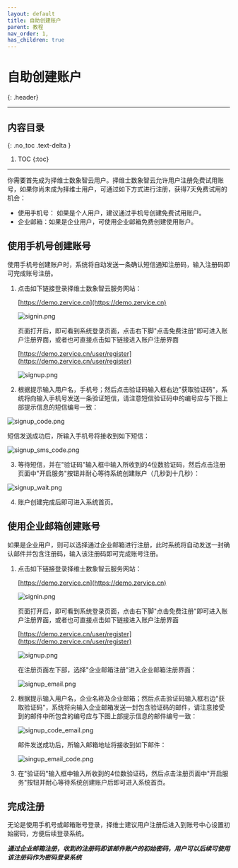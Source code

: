 ```yaml
---
layout: default
title: 自助创建账户
parent: 教程
nav_order: 1,
has_children: true
---
```


# 自助创建账户
{: .header}

---

## 内容目录
{: .no_toc .text-delta }

1. TOC
{:toc}

---

你需要首先成为择维士数象智云用户。择维士数象智云允许用户注册免费试用账号，如果你尚未成为择维士用户，可通过如下方式进行注册，获得7天免费试用的机会：
* 使用手机号： 如果是个人用户，建议通过手机号创建免费试用账户。
* 企业邮箱：如果是企业用户，可使用企业邮箱免费创建使用账户。

## 使用手机号创建账号
使用手机号创建账户时，系统将自动发送一条确认短信通知注册码，输入注册码即可完成账号注册。

1. 点击如下链接登录择维士数象智云服务网站：

   [https://demo.zervice.cn](https://demo.zervice.cn)

   ![signin.png](/assets/images/tutorial/account/signin.png)

   页面打开后，即可看到系统登录页面，点击右下脚"点击免费注册"即可进入账户注册界面，或者也可直接点击如下链接进入账户注册界面

   [https://demo.zervice.cn/user/register](https://demo.zervice.cn/user/register)

   ![signup.png](/assets/images/tutorial/account/signup.png)

2. 根据提示输入用户名，手机号；然后点击验证码输入框右边"获取验证码"，系统将向输入手机号发送一条验证短信，请注意短信验证码中的编号应与下图上部提示信息的短信编号一致：

![signup_code.png](/assets/images/tutorial/account/signup_code.png)

   短信发送成功后，所输入手机号将接收到如下短信：

![signup_sms_code.png](/assets/images/tutorial/account/signup_sms_code.png)

3. 等待短信，并在"验证码"输入框中输入所收到的4位数验证码，然后点击注册页面中"开启服务"按钮并耐心等待系统创建账户（几秒到十几秒）：

![signup_wait.png](/assets/images/tutorial/account/signup_wait.png)

4. 账户创建完成后即可进入系统首页。

## 使用企业邮箱创建账号

如果是企业用户，则可以选择通过企业邮箱进行注册，此时系统将自动发送一封确认邮件并包含注册码，输入该注册码即可完成账号注册。

1. 点击如下链接登录择维士数象智云服务网站：

   [https://demo.zervice.cn](https://demo.zervice.cn)

   ![signin.png](/assets/images/tutorial/account/signin.png)

   页面打开后，即可看到系统登录页面，点击右下脚"点击免费注册"即可进入账户注册界面，或者也可直接点击如下链接进入账户注册界面

   [https://demo.zervice.cn/user/register](https://demo.zervice.cn/user/register)

   ![signup.png](/assets/images/tutorial/account/signup.png)

   在注册页面左下部，选择"企业邮箱注册"进入企业邮箱注册界面：

   ![signup_email.png](/assets/images/tutorial/account/signup_email.png)

2. 根据提示输入用户名，企业名称及企业邮箱；然后点击验证码输入框右边"获取验证码"，系统将向输入企业邮箱发送一封包含验证码的邮件，请注意接受到的邮件中所包含的编号应与下图上部提示信息的邮件编号一致：

   ![signup_code_email.png](/assets/images/tutorial/account/signup_code_email.png)

    邮件发送成功后，所输入邮箱地址将接收到如下邮件：

    ![singup_email_code.png](/assets/images/tutorial/account/signup_email_code.png)

3. 在"验证码"输入框中输入所收到的4位数验证码，然后点击注册页面中"开启服务"按钮并耐心等待系统创建账户后即可进入系统首页。

## 完成注册

无论是使用手机号或邮箱账号登录，择维士建议用户注册后进入到账号中心设置初始密码，方便后续登录系统。

***通过企业邮箱注册，收到的注册码即该邮件账户的初始密码，用户可以后续可使用该注册码作为密码登录系统***
